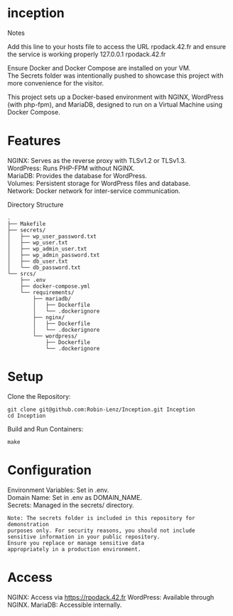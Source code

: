 # inception

Notes

Add this line to your hosts file to access the URL rpodack.42.fr and ensure the service is working properly
    127.0.0.1    rpodack.42.fr

Ensure Docker and Docker Compose are installed on your VM.<br>
The Secrets folder was intentionally pushed to showcase this project with more convenience for the visitor.

This project sets up a Docker-based environment with NGINX, WordPress (with php-fpm), and MariaDB, designed to run on a Virtual Machine using Docker Compose.

# Features

NGINX: Serves as the reverse proxy with TLSv1.2 or TLSv1.3.<br>
WordPress: Runs PHP-FPM without NGINX.<br>
MariaDB: Provides the database for WordPress.<br>
Volumes: Persistent storage for WordPress files and database.<br>
Network: Docker network for inter-service communication.<br>

Directory Structure

    .
    ├── Makefile
    ├── secrets/
    │   ├── wp_user_password.txt
    │   ├── wp_user.txt
    │   ├── wp_admin_user.txt
    │   ├── wp_admin_password.txt
    │   ├── db_user.txt
    │   └── db_password.txt
    └── srcs/
        ├── .env
        ├── docker-compose.yml
        └── requirements/
            ├── mariadb/
            │   ├── Dockerfile
            │   └── .dockerignore
            ├── nginx/
            │   ├── Dockerfile
            │   └── .dockerignore
            └── wordpress/
                ├── Dockerfile
                └── .dockerignore





# Setup

Clone the Repository:

    git clone git@github.com:Robin-Lenz/Inception.git Inception
    cd Inception

Build and Run Containers:

    make

# Configuration

Environment Variables: Set in .env.<br>
Domain Name: Set in .env as DOMAIN_NAME.<br>
Secrets: Managed in the secrets/ directory.<br>

    Note: The secrets folder is included in this repository for demonstration
    purposes only. For security reasons, you should not include
    sensitive information in your public repository.
    Ensure you replace or manage sensitive data 
    appropriately in a production environment.

# Access

NGINX: Access via https://rpodack.42.fr
WordPress: Available through NGINX.
MariaDB: Accessible internally.

